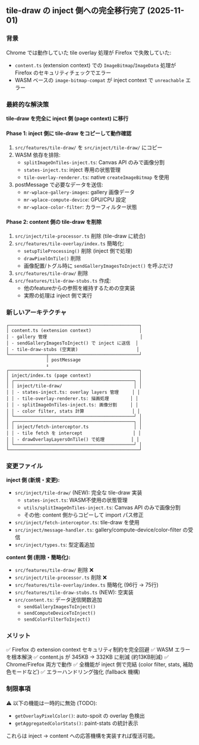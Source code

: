 ## tile-draw の inject 側への完全移行完了 (2025-11-01)

### 背景
Chrome では動作していた tile overlay 処理が Firefox で失敗していた:
- `content.ts` (extension context) での `ImageBitmap`/`ImageData` 処理が Firefox のセキュリティチェックでエラー
- WASM ベースの `image-bitmap-compat` が inject context で `unreachable` エラー

### 最終的な解決策
**tile-draw を完全に inject 側 (page context) に移行**

#### Phase 1: inject 側に tile-draw をコピーして動作確認
1. `src/features/tile-draw/` を `src/inject/tile-draw/` にコピー
2. WASM 依存を排除:
   - `splitImageOnTiles-inject.ts`: Canvas API のみで画像分割
   - `states-inject.ts`: inject 専用の状態管理
   - `tile-overlay-renderer.ts`: native `createImageBitmap` を使用
3. postMessage で必要なデータを送信:
   - `mr-wplace-gallery-images`: gallery 画像データ
   - `mr-wplace-compute-device`: GPU/CPU 設定
   - `mr-wplace-color-filter`: カラーフィルター状態

#### Phase 2: content 側の tile-draw を削除
1. `src/inject/tile-processor.ts` 削除 (tile-draw に統合)
2. `src/features/tile-overlay/index.ts` 簡略化:
   - `setupTileProcessing()` 削除 (inject 側で処理)
   - `drawPixelOnTile()` 削除
   - 画像配置/トグル時に `sendGalleryImagesToInject()` を呼ぶだけ
3. `src/features/tile-draw/` 削除
4. `src/features/tile-draw-stubs.ts` 作成:
   - 他のfeatureからの参照を維持するための空実装
   - 実際の処理は inject 側で実行

### 新しいアーキテクチャ

```
┌─────────────────────────────────────────────────┐
│ content.ts (extension context)                  │
│ - gallery 管理                                   │
│ - sendGalleryImagesToInject() で inject に送信  │
│ - tile-draw-stubs (空実装)                      │
└──────────────┬──────────────────────────────────┘
               │ postMessage
               ↓
┌─────────────────────────────────────────────────┐
│ inject/index.ts (page context)                  │
│ ┌─────────────────────────────────────────────┐ │
│ │ inject/tile-draw/                           │ │
│ │ - states-inject.ts: overlay layers 管理     │ │
│ │ - tile-overlay-renderer.ts: 描画処理        │ │
│ │ - splitImageOnTiles-inject.ts: 画像分割     │ │
│ │ - color filter, stats 計算                  │ │
│ └─────────────────────────────────────────────┘ │
│ ┌─────────────────────────────────────────────┐ │
│ │ inject/fetch-interceptor.ts                 │ │
│ │ - tile fetch を intercept                   │ │
│ │ - drawOverlayLayersOnTile() で処理          │ │
│ └─────────────────────────────────────────────┘ │
└─────────────────────────────────────────────────┘
```

### 変更ファイル

**inject 側 (新規・変更):**
- `src/inject/tile-draw/` (NEW): 完全な tile-draw 実装
  - `states-inject.ts`: WASM不使用の状態管理
  - `utils/splitImageOnTiles-inject.ts`: Canvas API のみで画像分割
  - その他: content 側からコピーして import パス修正
- `src/inject/fetch-interceptor.ts`: tile-draw を使用
- `src/inject/message-handler.ts`: gallery/compute-device/color-filter の受信
- `src/inject/types.ts`: 型定義追加

**content 側 (削除・簡略化):**
- `src/features/tile-draw/` 削除 ❌
- `src/inject/tile-processor.ts` 削除 ❌
- `src/features/tile-overlay/index.ts` 簡略化 (96行 → 75行)
- `src/features/tile-draw-stubs.ts` (NEW): 空実装
- `src/content.ts`: データ送信関数追加
  - `sendGalleryImagesToInject()`
  - `sendComputeDeviceToInject()`
  - `sendColorFilterToInject()`

### メリット
✅ Firefox の extension context セキュリティ制約を完全回避
✅ WASM エラーを根本解決
✅ content.js が 345KB → 332KB に削減 (約13KB削減)
✅ Chrome/Firefox 両方で動作
✅ 全機能が inject 側で完結 (color filter, stats, 補助色モードなど)
✅ エラーハンドリング強化 (fallback 機構)

### 制限事項
⚠️ 以下の機能は一時的に無効 (TODO):
- `getOverlayPixelColor()`: auto-spoit の overlay 色検出
- `getAggregatedColorStats()`: paint-stats の統計表示

これらは inject → content への応答機構を実装すれば復活可能。
